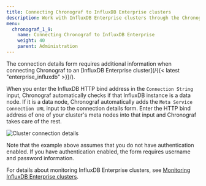 ```yaml
---
title: Connecting Chronograf to InfluxDB Enterprise clusters
description: Work with InfluxDB Enterprise clusters through the Chronograf UI.
menu:
  chronograf_1_9:
    name: Connecting Chronograf to InfluxDB Enterprise
    weight: 40
    parent: Administration
---
```


The connection details form requires additional information when connecting Chronograf to an [InfluxDB Enterprise cluster](/{{< latest "enterprise_influxdb" >}}/).

When you enter the InfluxDB HTTP bind address in the `Connection String` input, Chronograf automatically checks if that InfluxDB instance is a data node.
If it is a data node, Chronograf automatically adds the `Meta Service Connection URL` input to the connection details form.
Enter the HTTP bind address of one of your cluster's meta nodes into that input and Chronograf takes care of the rest.

![Cluster connection details](/img/chronograf/1-6-faq-cluster-connection.png)

Note that the example above assumes that you do not have authentication enabled.
If you have authentication enabled, the form requires username and password information.

For details about monitoring InfluxDB Enterprise clusters, see [Monitoring InfluxDB Enterprise clusters](/chronograf/v1.9/guides/monitoring-influxenterprise-clusters).
